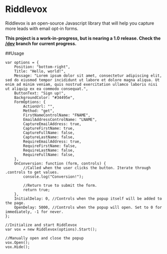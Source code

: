 # Riddlevox
Riddlevox is an open-source Javascript library that will help you capture more leads with email opt-in forms.

**This project is a work-in-progress, but is nearing a 1.0 release. Check the [/dev](https://github.com/asyncwords/nozzlegear/tree/dev) branch for current progress.**

##Usage

```
var options = {
    Position: "bottom-right",
    Title: "Hello, world!",
    Message: "Lorem ipsum dolor sit amet, consectetur adipiscing elit, sed do eiusmod tempor incididunt ut labore et dolore magna aliqua. Ut enim ad minim veniam, quis nostrud exercitation ullamco laboris nisi ut aliquip ex ea commodo consequat.",
    ButtonText: "Sign up!",
    BackgroundColor: "#34495e",
    FormOptions: {
        ActionUrl: "",
        Method: "get",
        FirstNameControlName: "FNAME",
        EmailAddressControlName: "LNAME",
        CaptureEmailAddress: true,
        CaptureFirstName: true,
        CaptureFullName: false,
        CaptureLastName: false,
        RequireEmailAddress: true,
        RequireFirstName: false,
        RequireLastName: false,
        RequireFullName: false,
    },
    OnConversion: function (form, controls) {
        //Called when the user clicks the button. Iterate through .controls to get values.
        console.log("Conversion!");
        
        //Return true to submit the form.
        return true;
    },
    InitialDelay: 0, //Controls when the popup itself will be added to the page.
    OpenDelay: 5000, //Controls when the popup will open. Set to 0 for immediately, -1 for never.
};

//Initialize and start Riddlevox
var vox = new Riddlevox(options).Start();

//Manually open and close the popup
vox.Open();
vox.Hide();
```
